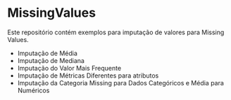 # MissingValues

Este repositório contém exemplos para imputação de valores para Missing Values. 
- Imputação de Média
- Imputação de Mediana
- Imputação do Valor Mais Frequente
- Imputação de Métricas Diferentes para atributos
- Imputação da Categoria Missing para Dados Categóricos e Média para Numéricos
